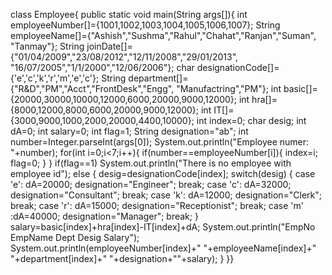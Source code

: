 class Employee{
public static void main(String args[]){
int employeeNumber[]={1001,1002,1003,1004,1005,1006,1007};
String employeeName[]={"Ashish","Sushma","Rahul","Chahat","Ranjan","Suman",
"Tanmay"};
String joinDate[]={"01/04/2009","23/08/2012","12/11/2008","29/01/2013",
"16/07/2005","1/1/2000","12/06/2006"};
char designationCode[]={'e','c','k','r','m','e','c'};
String department[]={"R&D","PM","Acct","FrontDesk","Engg",
"Manufactring","PM"};
int basic[]={20000,30000,10000,12000,6000,20000,9000,12000};
int hra[]={8000,12000,8000,6000,20000,9000,12000};
int IT[]={3000,9000,1000,2000,20000,4400,10000};
int index=0;
char desig;
int dA=0;
int salary=0;
int flag=1;
String designation="ab";
int number=Integer.parseInt(args[0]);
System.out.println("Employee numer: "+number);
for(int i=0;i<7;i++){
if(number==employeeNumber[i]){
index=i;
flag=0;
}
}
if(flag==1)
System.out.println("There is no employee with employee id");
else
{
desig=designationCode[index];
switch(desig)
{
case 'e': dA=20000;
designation="Engineer";
break;
case 'c': dA=32000;
designation="Consultant";
break;
case 'k': dA=12000;
designation="Clerk";
break;
case 'r': dA=15000;
designation="Receptionist";
break;
case 'm' :dA=40000;
designation="Manager";
break;
}
salary=basic[index]+hra[index]-IT[index]+dA;
System.out.println("EmpNo EmpName Dept Desig Salary");
System.out.println(employeeNumber[index]+" "+employeeName[index]+"
"+department[index]+" "+designation+""+salary);
}
}}
